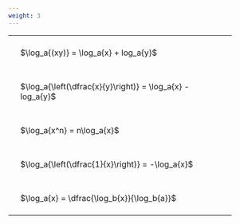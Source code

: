 ```yaml
---
weight: 3
---
```


<style type="text/css">
#T_74727 th.col_heading {
  text-align: left;
  font-size: 1em;
}
#T_74727 td {
  text-align: left;
  font-size: 1em;
  padding: 1.5em;
}
#T_74727_row0_col0, #T_74727_row1_col0, #T_74727_row2_col0, #T_74727_row3_col0, #T_74727_row4_col0 {
  width: 400px;
  white-space: pre-wrap;
}
</style>
<table id="T_74727">
  <thead>
  </thead>
  <tbody>
    <tr>
      <td id="T_74727_row0_col0" class="data row0 col0" >$\log_a{(xy)} = \log_a{x} + log_a{y}$</td>
    </tr>
    <tr>
      <td id="T_74727_row1_col0" class="data row1 col0" >$\log_a{\left(\dfrac{x}{y}\right)} = \log_a{x} - log_a{y}$</td>
    </tr>
    <tr>
      <td id="T_74727_row2_col0" class="data row2 col0" >$\log_a{x^n} = n\log_a{x}$</td>
    </tr>
    <tr>
      <td id="T_74727_row3_col0" class="data row3 col0" >$\log_a{\left(\dfrac{1}{x}\right)} = -\log_a{x}$</td>
    </tr>
    <tr>
      <td id="T_74727_row4_col0" class="data row4 col0" >$\log_a{x} = \dfrac{\log_b{x}}{\log_b{a}}$</td>
    </tr>
  </tbody>
</table>
